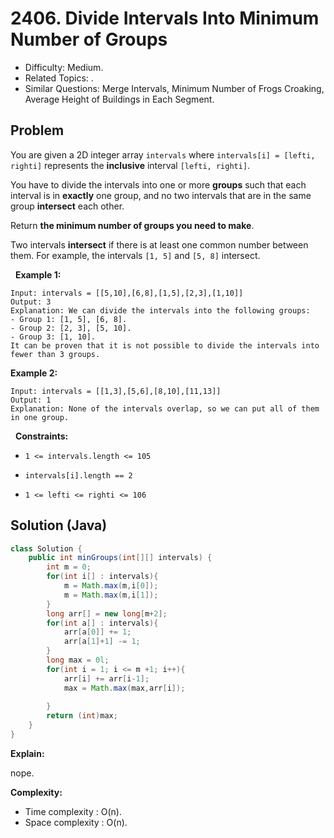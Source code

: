 # 2406. Divide Intervals Into Minimum Number of Groups

- Difficulty: Medium.
- Related Topics: .
- Similar Questions: Merge Intervals, Minimum Number of Frogs Croaking, Average Height of Buildings in Each Segment.

## Problem

You are given a 2D integer array ```intervals``` where ```intervals[i] = [lefti, righti]``` represents the **inclusive** interval ```[lefti, righti]```.

You have to divide the intervals into one or more **groups** such that each interval is in **exactly** one group, and no two intervals that are in the same group **intersect** each other.

Return **the **minimum** number of groups you need to make**.

Two intervals **intersect** if there is at least one common number between them. For example, the intervals ```[1, 5]``` and ```[5, 8]``` intersect.

 
**Example 1:**

```
Input: intervals = [[5,10],[6,8],[1,5],[2,3],[1,10]]
Output: 3
Explanation: We can divide the intervals into the following groups:
- Group 1: [1, 5], [6, 8].
- Group 2: [2, 3], [5, 10].
- Group 3: [1, 10].
It can be proven that it is not possible to divide the intervals into fewer than 3 groups.
```

**Example 2:**

```
Input: intervals = [[1,3],[5,6],[8,10],[11,13]]
Output: 1
Explanation: None of the intervals overlap, so we can put all of them in one group.
```

 
**Constraints:**


	
- ```1 <= intervals.length <= 105```
	
- ```intervals[i].length == 2```
	
- ```1 <= lefti <= righti <= 106```



## Solution (Java)

```java
class Solution {
    public int minGroups(int[][] intervals) {
        int m = 0; 
        for(int i[] : intervals){
            m = Math.max(m,i[0]);
            m = Math.max(m,i[1]);
        }
        long arr[] = new long[m+2];
        for(int a[] : intervals){
            arr[a[0]] += 1;
            arr[a[1]+1] -= 1;
        }
        long max = 0l;
        for(int i = 1; i <= m +1; i++){
            arr[i] += arr[i-1];
            max = Math.max(max,arr[i]);
            
        }
        return (int)max;
    }
}
```

**Explain:**

nope.

**Complexity:**

* Time complexity : O(n).
* Space complexity : O(n).

